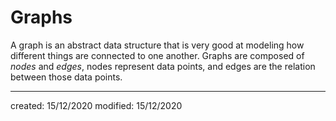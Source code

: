 # Graphs
A graph is an abstract data structure that is very good at modeling how different things are connected to one another. Graphs are composed of *nodes* and *edges*, nodes represent data points, and edges are the relation between those data points.

---

created: 15/12/2020
modified: 15/12/2020
